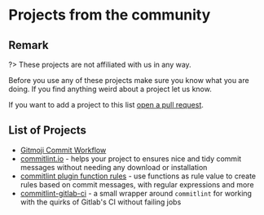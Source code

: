 # Projects from the community

## Remark

?> These projects are not affiliated with us in any way.

Before you use any of these projects make sure you know what you are doing. If you find anything weird about a project let us know.

If you want to add a project to this list [open a pull request](https://github.com/conventional-changelog/commitlint/pulls).

## List of Projects

- [Gitmoji Commit Workflow](https://github.com/arvinxx/gitmoji-commit-workflow)
- [commitlint.io](https://github.com/tomasen/commitlintio) - helps your project to ensures nice and tidy commit messages without needing any download or installation
- [commitlint plugin function rules](https://github.com/vidavidorra/commitlint-plugin-function-rules) - use functions as rule value to create rules based on commit messages, with regular expressions and more
- [commitlint-gitlab-ci](https://gitlab.com/dmoonfire/commitlint-gitlab-ci/) - a small wrapper around `commitlint` for working with the quirks of Gitlab's CI without failing jobs
